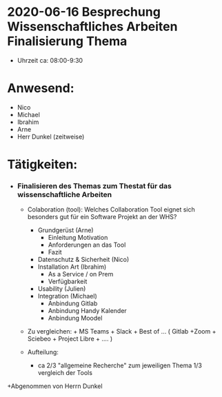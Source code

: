 # 2020-06-16 Besprechung Wissenschaftliches Arbeiten Finalisierung Thema

- Uhrzeit ca: 08:00-9:30

# Anwesend:

 - Nico
 - Michael
 - Ibrahim
 - Arne
 - Herr Dunkel (zeitweise) 
  
# Tätigkeiten:
- ### Finalisieren des Themas zum Thestat für das wissenschaftliche Arbeiten 

  	+ Colaboration (tool): Welches Collaboration Tool eignet sich besonders gut für ein Software Projekt an der WHS? 
		+ Grundgerüst (Arne)  
			+ Einleitung Motivation  
			+ Anforderungen an das Tool  
			+ Fazit  
		+ Datenschutz & Sicherheit (Nico)  
		+ Installation Art (Ibrahim)   
			+  As a Service / on Prem 
			+ Verfügbarkeit  
		+ Usability (Julien)  
		+ Integration (Michael)  
			+ Anbindung Gitlab  
			+ Anbindung Handy Kalender  
			+ Anbindung Moodel  
		
	+ Zu vergleichen:
		  + MS Teams
	      + Slack
	      + Best of ... ( Gitlab +Zoom + Sciebeo + Project Libre + .... ) 
	    
	 + Aufteilung:  
	      + ca 2/3 "allgemeine Recherche" zum jeweiligen Thema 1/3 vergleich der Tools  
	       
	      
+Abgenommen von Herrn Dunkel
	    


